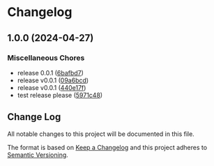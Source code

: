 # Changelog

## 1.0.0 (2024-04-27)


### Miscellaneous Chores

* release 0.0.1 ([6bafbd7](https://github.com/phpsandbox/dev/commit/6bafbd7e56d9b844026a56149568f4e67615218b))
* release v0.0.1 ([09a6bcd](https://github.com/phpsandbox/dev/commit/09a6bcd132e1f461bd3b257c3b755ff08763dd60))
* release v0.0.1 ([440e17f](https://github.com/phpsandbox/dev/commit/440e17f313e7c66deb778d3df8d768909f4063b6))
* test release please ([5971c48](https://github.com/phpsandbox/dev/commit/5971c48b752fba0da7cde8eef89fa34f485ce8aa))

## Change Log
All notable changes to this project will be documented in this file.
 
The format is based on [Keep a Changelog](http://keepachangelog.com/)
and this project adheres to [Semantic Versioning](http://semver.org/).
